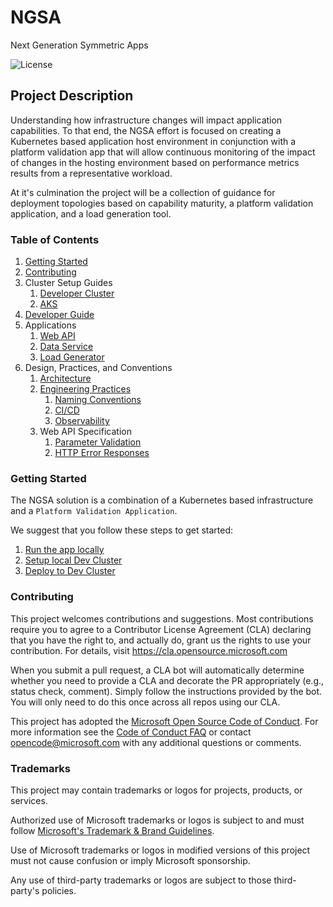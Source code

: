 # NGSA

Next Generation Symmetric Apps

![License](https://img.shields.io/badge/license-MIT-green.svg)

## Project Description

Understanding how infrastructure changes will impact application capabilities.  To that end, the NGSA effort is focused on creating a Kubernetes based application host environment in conjunction with a platform validation app that will allow continuous monitoring of the impact of changes in the hosting environment based on performance metrics results from a representative workload.

At it's culmination the project will be a collection of guidance for deployment topologies based on capability maturity, a platform validation application, and a load generation tool.

### Table of Contents

1. [Getting Started](#getting-started)
2. [Contributing](#contributing)
3. Cluster Setup Guides
   1. [Developer Cluster](./IaC/DevCluster)
   2. [AKS](./IaC/AKS)
4. [Developer Guide](./NewApp/ngsa-csharp)
5. Applications
   1. [Web API](./NewApp/ngsa-csharp)
   2. [Data Service](./NewApp/ngsa-csharp)
   3. [Load Generator](./NewApp/ngsa-csharp)
6. Design, Practices, and Conventions
   1. [Architecture](./docs/ApplicationArch.md)
   2. [Engineering Practices](./docs/EngineeringPractices.md)
      1. [Naming Conventions](./docs/NamingConvention.md)
      2. [CI/CD](./docs/CICD.md)
      3. [Observability](./docs/Observability.md)
   3. Web API Specification
      1. [Parameter Validation](./docs/ParameterValidation.md)
      2. [HTTP Error Responses](./docs/HttpErrorResponses.md)

### Getting Started

The NGSA solution is a combination of a Kubernetes based infrastructure and a `Platform Validation Application`.

We suggest that you follow these steps to get started:

1. [Run the app locally](./NewApp/ngsa-csharp)
2. [Setup local Dev Cluster](./IaC/DevCluster)
3. [Deploy to Dev Cluster](./IaC/DevCluster)

### Contributing

This project welcomes contributions and suggestions.  Most contributions require you to agree to a Contributor License Agreement (CLA) declaring that you have the right to, and actually do, grant us the rights to use your contribution. For details, visit <https://cla.opensource.microsoft.com>

When you submit a pull request, a CLA bot will automatically determine whether you need to provide a CLA and decorate the PR appropriately (e.g., status check, comment). Simply follow the instructions provided by the bot. You will only need to do this once across all repos using our CLA.

This project has adopted the [Microsoft Open Source Code of Conduct](https://opensource.microsoft.com/codeofconduct/). For more information see the [Code of Conduct FAQ](https://opensource.microsoft.com/codeofconduct/faq/) or contact [opencode@microsoft.com](mailto:opencode@microsoft.com) with any additional questions or comments.

### Trademarks

This project may contain trademarks or logos for projects, products, or services.

Authorized use of Microsoft trademarks or logos is subject to and must follow [Microsoft's Trademark & Brand Guidelines](https://www.microsoft.com/en-us/legal/intellectualproperty/trademarks/usage/general).

Use of Microsoft trademarks or logos in modified versions of this project must not cause confusion or imply Microsoft sponsorship.

Any use of third-party trademarks or logos are subject to those third-party's policies.
